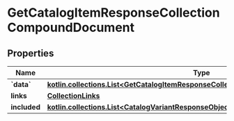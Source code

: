 
# GetCatalogItemResponseCollectionCompoundDocument

## Properties
| Name | Type | Description | Notes |
| ------------ | ------------- | ------------- | ------------- |
| **&#x60;data&#x60;** | [**kotlin.collections.List&lt;GetCatalogItemResponseCollectionCompoundDocumentDataInner&gt;**](GetCatalogItemResponseCollectionCompoundDocumentDataInner.md) |  |  |
| **links** | [**CollectionLinks**](CollectionLinks.md) |  |  [optional] |
| **included** | [**kotlin.collections.List&lt;CatalogVariantResponseObjectResource&gt;**](CatalogVariantResponseObjectResource.md) |  |  [optional] |



